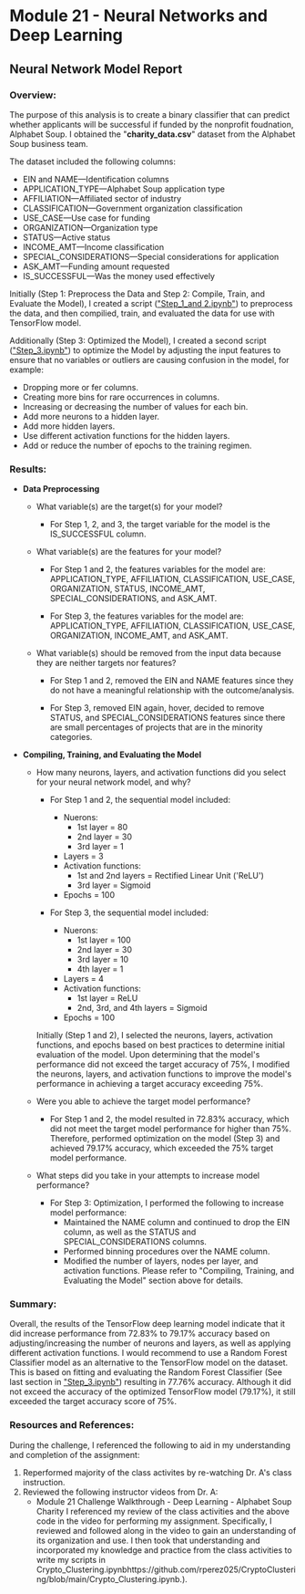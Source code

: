 # Module 21 - Neural Networks and Deep Learning

## Neural Network Model Report

### Overview:

The purpose of this analysis is to create a binary classifier that can predict whether applicants will be successful if funded by the nonprofit foudnation, Alphabet Soup. I obtained the "**charity_data.csv**" dataset from the Alphabet Soup business team. 

The dataset included the following columns:

* EIN and NAME—Identification columns
* APPLICATION_TYPE—Alphabet Soup application type
* AFFILIATION—Affiliated sector of industry
* CLASSIFICATION—Government organization classification
* USE_CASE—Use case for funding
* ORGANIZATION—Organization type
* STATUS—Active status
* INCOME_AMT—Income classification
* SPECIAL_CONSIDERATIONS—Special considerations for application
* ASK_AMT—Funding amount requested
* IS_SUCCESSFUL—Was the money used effectively

Initially (Step 1: Preprocess the Data and Step 2: Compile, Train, and Evaluate the Model), I created a script (["Step_1_and 2.ipynb"](https://github.com/rperez025/deep-learning-challenge/blob/main/Deep%20Learning%20Challenge/Step_1_and_2.ipynb)) to preprocess the data, and then compilied, train, and evaluated the data for use with TensorFlow model. 

Additionally (Step 3: Optimized the Model), I created a second script (["Step_3.ipynb"](https://github.com/rperez025/deep-learning-challenge/blob/main/Deep%20Learning%20Challenge/Step_3.ipynb)) to optimize the Model by adjusting the input features to ensure that no variables or outliers are causing confusion in the model, for example:

* Dropping more or fer columns.
* Creating more bins for rare occurrences in columns.
* Increasing or decreasing the number of values for each bin.
* Add more neurons to a hidden layer.
* Add more hidden layers.
* Use different activation functions for the hidden layers.
* Add or reduce the number of epochs to the training regimen.

### Results: 

* **Data Preprocessing**
  
  - What variable(s) are the target(s) for your model?
    
    * For Step 1, 2, and 3, the target variable for the model is the IS_SUCCESSFUL column.
    
  - What variable(s) are the features for your model?
    
    * For Step 1 and 2, the features variables for the model are: APPLICATION_TYPE, AFFILIATION, CLASSIFICATION, USE_CASE, ORGANIZATION, STATUS, INCOME_AMT, SPECIAL_CONSIDERATIONS, and ASK_AMT.
    
    * For Step 3, the features variables for the model are: APPLICATION_TYPE, AFFILIATION, CLASSIFICATION, USE_CASE, ORGANIZATION, INCOME_AMT, and ASK_AMT.
    
  - What variable(s) should be removed from the input data because they are neither targets nor features?
    
    * For Step 1 and 2, removed the EIN and NAME features since they do not have a meaningful relationship with the outcome/analysis.
    
    * For Step 3, removed EIN again, hover, decided to remove STATUS, and SPECIAL_CONSIDERATIONS features since there are small percentages of projects that are in the minority categories.
      
* **Compiling, Training, and Evaluating the Model**
  
  - How many neurons, layers, and activation functions did you select for your neural network model, and why?
    
    * For Step 1 and 2, the sequential model included:
      - Nuerons:
        * 1st layer = 80
        * 2nd layer = 30
        * 3rd layer = 1
      - Layers = 3
      - Activation functions:
        * 1st and 2nd layers = Rectified Linear Unit ('ReLU')
        * 3rd layer = Sigmoid
      - Epochs = 100

    * For Step 3, the sequential model included:
      - Nuerons:
        * 1st layer = 100
        * 2nd layer = 30
        * 3rd layer = 10
        * 4th layer = 1
      - Layers = 4
      - Activation functions:
        * 1st layer = ReLU
        * 2nd, 3rd, and 4th layers = Sigmoid
      - Epochs = 100

    Initially (Step 1 and 2), I selected the neurons, layers, activation functions, and epochs based on best practices to determine initial evaluation of the model. Upon determining that the model's performance did not exceed the target accuracy of 75%, I modified the neurons, layers, and activation functions to improve the model's performance in achieving a target accuracy exceeding 75%.
  
  - Were you able to achieve the target model performance?
    
    * For Step 1 and 2, the model resulted in 72.83% accuracy, which did not meet the target model performance for higher than 75%. Therefore, performed optimization on the model (Step 3) and achieved 79.17% accuracy, which exceeded the 75% target model performance.
  
  - What steps did you take in your attempts to increase model performance?
    * For Step 3: Optimization, I performed the following to increase model performance:
      - Maintained the NAME column and continued to drop the EIN column, as well as the STATUS and SPECIAL_CONSIDERATIONS columns.
      - Performed binning procedures over the NAME column.
      - Modified the number of layers, nodes per layer, and activation functions. Please refer to "Compiling, Training, and Evaluating the Model" section above for details.

### Summary: 

Overall, the results of the TensorFlow deep learning model indicate that it did increase performance from 72.83% to 79.17% accuracy based on adjusting/increasing the number of neurons and layers, as well as applying different activation functions. I would recommend to use a Random Forest Classifier model as an alternative to the TensorFlow model on the dataset. This is based on fitting and evaluating the Random Forest Classifier (See last section in  ["Step_3.ipynb"](https://github.com/rperez025/deep-learning-challenge/blob/main/Deep%20Learning%20Challenge/Step_3.ipynb)) resulting in 77.76% accuracy. Although it did not exceed the accuracy of the optimized TensorFlow model (79.17%), it still exceeded the target accuracy score of 75%.

### Resources and References:

During the challenge, I referenced the following to aid in my understanding and completion of the assignment:

1. Reperformed majority of the class activites by re-watching Dr. A's class instruction.
2. Reviewed the following instructor videos from Dr. A:
   * Module 21 Challenge Walkthrough - Deep Learning - Alphabet Soup Charity
     I referenced my review of the class activities and the above code in the video for performing my assignment. Specifically, I reviewed and followed along in the video to gain an understanding of its organization and use. I then took that understanding and incorporated my knowledge and practice from the class activities to write my scripts in Crypto_Clustering.ipynbhttps://github.com/rperez025/CryptoClustering/blob/main/Crypto_Clustering.ipynb.).
